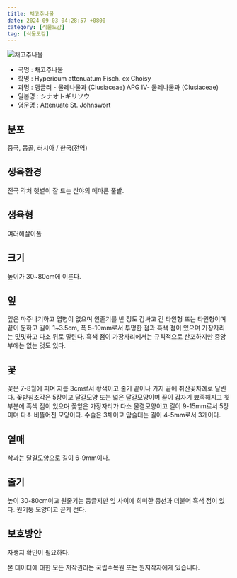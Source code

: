 ```yaml
---
title: 채고추나물
date: 2024-09-03 04:28:57 +0800
category: [식물도감]
tag: [식물도감]
---
```




![채고추나물](/fileUpload/plants/basic/Guttiferae/Hypericum/7150/7150_1_th2.jpg)
- 국명 : 채고추나물
- 학명 : Hypericum attenuatum Fisch. ex Choisy
- 과명 : 앵글러 - 물레나물과 (Clusiaceae) APG Ⅳ- 물레나물과 (Clusiaceae)
- 일본명 : シナオトギリソウ
- 영문명 : Attenuate St. Johnswort


## 분포
중국, 몽골, 러시아 / 한국(전역) 
## 생육환경
전국 각처 햇볕이 잘 드는 산야의 메마른 풀밭.
## 생육형
여러해살이풀 
## 크기
높이가 30~80cm에 이른다.
## 잎
잎은 마주나기하고 엽병이 없으며 원줄기를 반 정도 감싸고 긴 타원형 또는 타원형이며 끝이 둔하고 길이 1~3.5cm, 폭 5-10mm로서 투명한 점과 흑색 점이 있으며 가장자리는 밋밋하고 다소 뒤로 말린다. 흑색 점이 가장자리에서는 규칙적으로 산포하지만 중앙부에는 없는 것도 있다.
## 꽃
꽃은 7-8월에 피며 지름 3cm로서 황색이고 줄기 끝이나 가지 끝에 취산꽃차례로 달린다. 꽃받침조각은 5장이고 달걀모양 또는 넓은 달걀모양이며 끝이 갑자기 뾰족해지고 윗부분에 흑색 점이 있으며 꽃잎은 가장자리가 다소 물결모양이고 길이 9-15mm로서 5장이며 다소 비뚤어진 모양이다. 수술은 3체이고 암술대는 길이 4-5mm로서 3개이다.
## 열매
삭과는 달걀모양으로 길이 6-9mm이다.
## 줄기
높이 30-80cm이고 원줄기는 둥글지만 잎 사이에 희미한 종선과 더불어 흑색 점이 있다. 원기둥 모양이고 곧게 선다.
## 보호방안
자생지 확인이 필요하다.






본 데이터에 대한 모든 저작권리는 국립수목원 또는 원저작자에게 있습니다.
